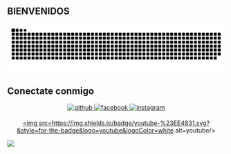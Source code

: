 ##  BIENVENIDOS 
![Snake animation](https://github.com/MagnoEfren/magnoefren/blob/main/github-contribution-grid-snake.svg)

## Conectate conmigo 
<div align="center">
<a href="https://github.com/magnoefren" target="_blank">
<img src=https://img.shields.io/badge/github-%2324292e.svg?&style=for-the-badge&logo=github&logoColor=white alt=github style="margin-bottom: 5px;" />
</a>

<a href="https://www.facebook.com/electronicsarme" target="_blank">
<img src=https://img.shields.io/badge/facebook-%232E87FB.svg?&style=for-the-badge&logo=facebook&logoColor=white alt=facebook style="margin-bottom: 5px;" />
</a>
<a href="https://instagram.com/magnoefren" target="_blank">
<img src=https://img.shields.io/badge/instagram-%23000000.svg?&style=for-the-badge&logo=instagram&logoColor=white alt=instagram style="margin-bottom: 5px;" />


  
<img src=https://img.shields.io/badge/youtube-%23EE4831.svg?&style=for-the-badge&logo=youtube&logoColor=white alt=youtube/>
</div>    
  
  <a href="https://www.youtube.com/c/MagnoEfren" target="_blank"><img src="https://img.shields.io/badge/YouTube-FF0000?style=for-the-badge&logo=youtube&logoColor=white" target="_blank"></a>
  
  
  ##
 




